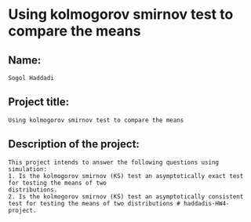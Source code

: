 # Using kolmogorov smirnov test to compare the means

## Name: 

    Sogol Haddadi

## Project title: 

    Using kolmogorov smirnov test to compare the means

## Description of the project:

    This project intends to answer the following questions using simulation:
    1. Is the kolmogorov smirnov (KS) test an asymptotically exact test for testing the means of two
    distributions.
    2. Is the kolmogorov smirnov (KS) test an asymptotically consistent test for testing the means of two distributions # haddadis-HW4-project.
